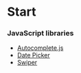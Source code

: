 # Start


### JavaScript libraries
* [Autocomplete.js](https://www.npmjs.com/package/@tarekraafat/autocomplete.js)
* [Date Picker](https://easepick.com/)
* [Swiper](https://swiperjs.com/)